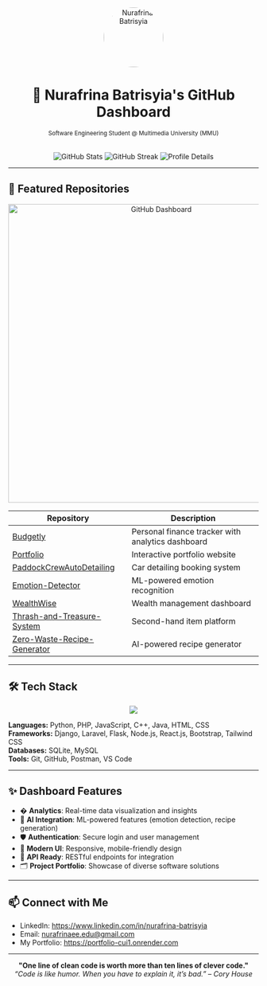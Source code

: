 

<div align="center">
  <img src="https://avatars.githubusercontent.com/u/Pinaeee" width="120" style="border-radius:50%" alt="Nurafrina Batrisyia" />
  
  # 🚀 Nurafrina Batrisyia's GitHub Dashboard
  <sub>Software Engineering Student @ Multimedia University (MMU)</sub>
  
  <br>
  <img src="https://github-readme-stats.vercel.app/api?username=Pinaeee&show_icons=true&theme=radical" alt="GitHub Stats" />
  <img src="https://github-readme-streak-stats.herokuapp.com/?user=Pinaeee&theme=radical" alt="GitHub Streak" />
  <img src="https://github-profile-summary-cards.vercel.app/api/cards/profile-details?username=Pinaeee&theme=radical" alt="Profile Details" />
</div>

---

## 🌟 Featured Repositories

<div align="center">
  <img src="https://user-images.githubusercontent.com/your-uploaded-dashboard-image.png" width="600" alt="GitHub Dashboard" />
</div>

| Repository | Description |
|------------|-------------|
| [Budgetly](https://github.com/Pinaeee/Budgetly) | Personal finance tracker with analytics dashboard |
| [Portfolio](https://github.com/Pinaeee/Portfolio) | Interactive portfolio website |
| [PaddockCrewAutoDetailing](https://github.com/Pinaeee/PaddockCrewAutoDetailing) | Car detailing booking system |
| [Emotion-Detector](https://github.com/Pinaeee/Emotion-Detector) | ML-powered emotion recognition |
| [WealthWise](https://github.com/Pinaeee/WealthWise) | Wealth management dashboard |
| [Thrash-and-Treasure-System](https://github.com/Pinaeee/Thrash-and-Treasure-System) | Second-hand item platform |
| [Zero-Waste-Recipe-Generator](https://github.com/Pinaeee/Zero-Waste-Recipe-Generator) | AI-powered recipe generator |

---

## 🛠️ Tech Stack

<div align="center">
  <img src="https://skillicons.dev/icons?i=python,php,js,cpp,java,html,css,django,laravel,flask,nodejs,react,bootstrap,tailwind,sqlite,mysql,git,github,vscode,postman" />
</div>

**Languages:** Python, PHP, JavaScript, C++, Java, HTML, CSS  
**Frameworks:** Django, Laravel, Flask, Node.js, React.js, Bootstrap, Tailwind CSS  
**Databases:** SQLite, MySQL  
**Tools:** Git, GitHub, Postman, VS Code

---

## ✨ Dashboard Features

- � **Analytics**: Real-time data visualization and insights
- 🤖 **AI Integration**: ML-powered features (emotion detection, recipe generation)
- 🛡️ **Authentication**: Secure login and user management
- 🎨 **Modern UI**: Responsive, mobile-friendly design
- 🔗 **API Ready**: RESTful endpoints for integration
- 🗂️ **Project Portfolio**: Showcase of diverse software solutions

---

## 📫 Connect with Me

- LinkedIn: https://www.linkedin.com/in/nurafrina-batrisyia
- Email: nurafrinaee.edu@gmail.com
- My Portfolio: https://portfolio-cui1.onrender.com

---

<div align="center">
  <strong>"One line of clean code is worth more than ten lines of clever code."</strong>
  <br>
  <em>“Code is like humor. When you have to explain it, it’s bad.” – Cory House</em>
</div>
